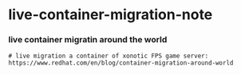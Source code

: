 # live-container-migration-note

### live container migratin around the world


```
# live migration a container of xonotic FPS game server:
https://www.redhat.com/en/blog/container-migration-around-world
```

